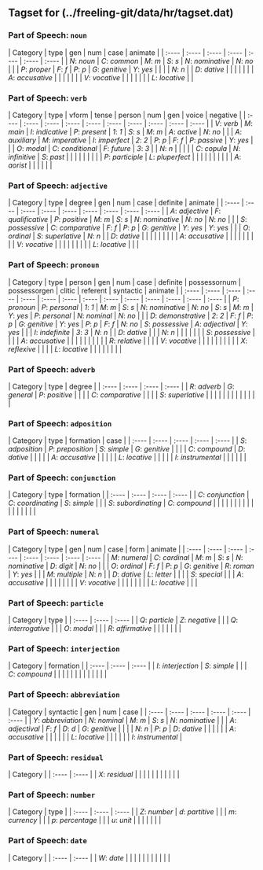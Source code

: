 ## Tagset for (../freeling-git/data/hr/tagset.dat)

### Part of Speech: `noun`
| Category | type | gen | num | case | animate |
| :----  | :---- | :---- | :---- | :---- | :---- | :---- |
 | *N*: _noun_ | *C*: _common_ | *M*: _m_ | *S*: _s_ | *N*: _nominative_ | *N*: _no_ |
 |  | *P*: _proper_ | *F*: _f_ | *P*: _p_ | *G*: _genitive_ | *Y*: _yes_ |
 |  |  | *N*: _n_ |  | *D*: _dative_ |  |
 |  |  |  |  | *A*: _accusative_ |  |
 |  |  |  |  | *V*: _vocative_ |  |
 |  |  |  |  | *L*: _locative_ |  |
### Part of Speech: `verb`
| Category | type | vform | tense | person | num | gen | voice | negative |
| :----  | :---- | :---- | :---- | :---- | :---- | :---- | :---- | :---- | :---- |
 | *V*: _verb_ | *M*: _main_ | *I*: _indicative_ | *P*: _present_ | *1*: _1_ | *S*: _s_ | *M*: _m_ | *A*: _active_ | *N*: _no_ |
 |  | *A*: _auxiliary_ | *M*: _imperative_ | *I*: _imperfect_ | *2*: _2_ | *P*: _p_ | *F*: _f_ | *P*: _passive_ | *Y*: _yes_ |
 |  | *O*: _modal_ | *C*: _conditional_ | *F*: _future_ | *3*: _3_ |  | *N*: _n_ |  |  |
 |  | *C*: _copula_ | *N*: _infinitive_ | *S*: _past_ |  |  |  |  |  |
 |  |  | *P*: _participle_ | *L*: _pluperfect_ |  |  |  |  |  |
 |  |  |  | *A*: _aorist_ |  |  |  |  |  |
### Part of Speech: `adjective`
| Category | type | degree | gen | num | case | definite | animate |
| :----  | :---- | :---- | :---- | :---- | :---- | :---- | :---- | :---- |
 | *A*: _adjective_ | *F*: _qualificative_ | *P*: _positive_ | *M*: _m_ | *S*: _s_ | *N*: _nominative_ | *N*: _no_ | *N*: _no_ |
 |  | *S*: _possessive_ | *C*: _comparative_ | *F*: _f_ | *P*: _p_ | *G*: _genitive_ | *Y*: _yes_ | *Y*: _yes_ |
 |  | *O*: _ordinal_ | *S*: _superlative_ | *N*: _n_ |  | *D*: _dative_ |  |  |
 |  |  |  |  |  | *A*: _accusative_ |  |  |
 |  |  |  |  |  | *V*: _vocative_ |  |  |
 |  |  |  |  |  | *L*: _locative_ |  |  |
### Part of Speech: `pronoun`
| Category | type | person | gen | num | case | definite | possessornum | possessorgen | clitic | referent | syntactic | animate |
| :----  | :---- | :---- | :---- | :---- | :---- | :---- | :---- | :---- | :---- | :---- | :---- | :---- | :---- |
 | *P*: _pronoun_ | *P*: _personal_ | *1*: _1_ | *M*: _m_ | *S*: _s_ | *N*: _nominative_ | *N*: _no_ | *S*: _s_ | *M*: _m_ | *Y*: _yes_ | *P*: _personal_ | *N*: _nominal_ | *N*: _no_ |
 |  | *D*: _demonstrative_ | *2*: _2_ | *F*: _f_ | *P*: _p_ | *G*: _genitive_ | *Y*: _yes_ | *P*: _p_ | *F*: _f_ | *N*: _no_ | *S*: _possessive_ | *A*: _adjectival_ | *Y*: _yes_ |
 |  | *I*: _indefinite_ | *3*: _3_ | *N*: _n_ |  | *D*: _dative_ |  |  | *N*: _n_ |  |  |  |  |
 |  | *S*: _possessive_ |  |  |  | *A*: _accusative_ |  |  |  |  |  |  |  |
 |  | *R*: _relative_ |  |  |  | *V*: _vocative_ |  |  |  |  |  |  |  |
 |  | *X*: _reflexive_ |  |  |  | *L*: _locative_ |  |  |  |  |  |  |  |
### Part of Speech: `adverb`
| Category | type | degree |
| :----  | :---- | :---- | :---- |
 | *R*: _adverb_ | *G*: _general_ | *P*: _positive_ |
 |  |  | *C*: _comparative_ |
 |  |  | *S*: _superlative_ |
 |  |  |  |
 |  |  |  |
 |  |  |  |
### Part of Speech: `adposition`
| Category | type | formation | case |
| :----  | :---- | :---- | :---- | :---- |
 | *S*: _adposition_ | *P*: _preposition_ | *S*: _simple_ | *G*: _genitive_ |
 |  |  | *C*: _compound_ | *D*: _dative_ |
 |  |  |  | *A*: _accusative_ |
 |  |  |  | *L*: _locative_ |
 |  |  |  | *I*: _instrumental_ |
 |  |  |  |  |
### Part of Speech: `conjunction`
| Category | type | formation |
| :----  | :---- | :---- | :---- |
 | *C*: _conjunction_ | *C*: _coordinating_ | *S*: _simple_ |
 |  | *S*: _subordinating_ | *C*: _compound_ |
 |  |  |  |
 |  |  |  |
 |  |  |  |
 |  |  |  |
### Part of Speech: `numeral`
| Category | type | gen | num | case | form | animate |
| :----  | :---- | :---- | :---- | :---- | :---- | :---- | :---- |
 | *M*: _numeral_ | *C*: _cardinal_ | *M*: _m_ | *S*: _s_ | *N*: _nominative_ | *D*: _digit_ | *N*: _no_ |
 |  | *O*: _ordinal_ | *F*: _f_ | *P*: _p_ | *G*: _genitive_ | *R*: _roman_ | *Y*: _yes_ |
 |  | *M*: _multiple_ | *N*: _n_ |  | *D*: _dative_ | *L*: _letter_ |  |
 |  | *S*: _special_ |  |  | *A*: _accusative_ |  |  |
 |  |  |  |  | *V*: _vocative_ |  |  |
 |  |  |  |  | *L*: _locative_ |  |  |
### Part of Speech: `particle`
| Category | type |
| :----  | :---- | :---- |
 | *Q*: _particle_ | *Z*: _negative_ |
 |  | *Q*: _interrogative_ |
 |  | *O*: _modal_ |
 |  | *R*: _affirmative_ |
 |  |  |
 |  |  |
### Part of Speech: `interjection`
| Category | formation |
| :----  | :---- | :---- |
 | *I*: _interjection_ | *S*: _simple_ |
 |  | *C*: _compound_ |
 |  |  |
 |  |  |
 |  |  |
 |  |  |
### Part of Speech: `abbreviation`
| Category | syntactic | gen | num | case |
| :----  | :---- | :---- | :---- | :---- | :---- |
 | *Y*: _abbreviation_ | *N*: _nominal_ | *M*: _m_ | *S*: _s_ | *N*: _nominative_ |
 |  | *A*: _adjectival_ | *F*: _f_ | *D*: _d_ | *G*: _genitive_ |
 |  |  | *N*: _n_ | *P*: _p_ | *D*: _dative_ |
 |  |  |  |  | *A*: _accusative_ |
 |  |  |  |  | *L*: _locative_ |
 |  |  |  |  | *I*: _instrumental_ |
### Part of Speech: `residual`
| Category |
| :----  | :---- |
 | *X*: _residual_ |
 |  |
 |  |
 |  |
 |  |
 |  |
### Part of Speech: `number`
| Category | type |
| :----  | :---- | :---- |
 | *Z*: _number_ | *d*: _partitive_ |
 |  | *m*: _currency_ |
 |  | *p*: _percentage_ |
 |  | *u*: _unit_ |
 |  |  |
 |  |  |
### Part of Speech: `date`
| Category |
| :----  | :---- |
 | *W*: _date_ |
 |  |
 |  |
 |  |
 |  |
 |  |
